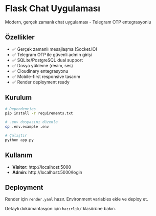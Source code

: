 # Flask Chat Uygulaması

Modern, gerçek zamanlı chat uygulaması - Telegram OTP entegrasyonlu

## Özellikler

- ✅ Gerçek zamanlı mesajlaşma (Socket.IO)
- ✅ Telegram OTP ile güvenli admin girişi
- ✅ SQLite/PostgreSQL dual support
- ✅ Dosya yükleme (resim, ses)
- ✅ Cloudinary entegrasyonu
- ✅ Mobile-first responsive tasarım
- ✅ Render deployment ready

## Kurulum

```bash
# Dependencies
pip install -r requirements.txt

# .env dosyasını düzenle
cp .env.example .env

# Çalıştır
python app.py
```

## Kullanım

- **Visitor**: http://localhost:5000
- **Admin**: http://localhost:5000/login

## Deployment

Render için `render.yaml` hazır. Environment variables ekle ve deploy et.

Detaylı dokümantasyon için `hazırlık/` klasörüne bakın.
